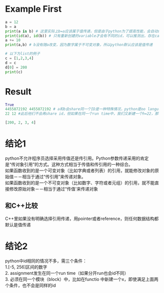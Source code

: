  # Example First
 
```py
a = 12
b = a
print(a is b) # 这里实际上b=a应该属于值传递，但是由于python为了提高性能，会自动缓存[-5, 256]区间的数字，所以此处a和b指向同一个地址
print(id(a), id(b)) # 只有重新创建的variable才会有不同的id，可以推测出，存在cache上的值如果相同，则id相同
a += 10
print(a,b) # b没有随a改变，因为数字属于不可变对象，所以python默认应该是值传递

# 以下为list的例子
c = [1,2,3,4]
d = c
d[0] = 200
print(c)
```

# Result
```py
True
4455872192 4455872192 # a和b会share同一个ID是一种特殊情况，python是oo language，一般来讲，每个object都有自己的id
22 12 #此后他们不会再share id，但如果在同一个run time中，我们又新建一个h=22，那么h和a的id也会相同

[200, 2, 3, 4]
```

# 结论1
python不允许程序员选择采用传值还是传引用。Python参数传递采用的肯定是“传对象引用”的方式。这种方式相当于传值和传引用的一种综合。  
如果函数收到的是一个可变对象（比如字典或者列表）的引用，就能修改对象的原始值－－相当于通过“传引用”来传递对象。  
如果函数收到的是一个不可变对象（比如数字、字符或者元组）的引用，就不能直接修改原始对象－－相当于通过“传值'来传递对象   
 
## 和C++比较
C++里如果没有明确选择引用传递，用pointer或者reference，则任何数据结构都默认是值传递

# 结论2
python中id相同的情况不多，需三个条件：  
1.[-5, 256]区间的数字   
2. assignment发生在同一个run time（如果分开run也会id不同）  
3. 必须在同一个模块（block）中，比如在functio 中新建一个x，即使满足上面两个条件，也不会是同样的id


